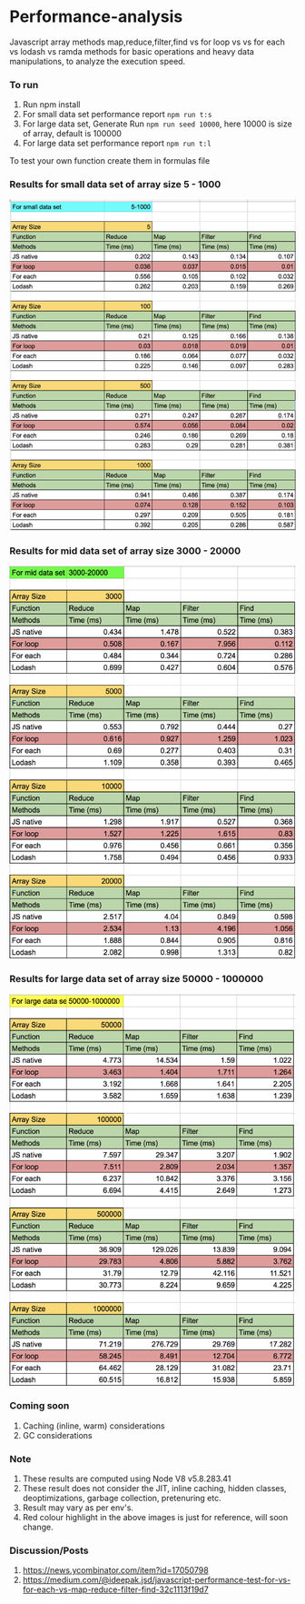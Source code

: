 # Performance-analysis
Javascript array methods map,reduce,filter,find vs for loop vs vs for each vs lodash vs ramda methods for basic operations and heavy data manipulations, to analyze the execution speed.

### To run 
 1. Run npm install
 2. For small data set performance report `npm run t:s`
 3. For large data set, Generate Run `npm run seed 10000`, here 10000 is size of array, default is 100000
 4. For large data set performance report `npm run t:l`

 To test your own function create them in formulas file 
    
### Results for small data set of array size 5 - 1000 
![small_data_set_result](./small_data_set_result.png)

### Results for mid data set of array size 3000 - 20000
![mid_data_set_result](./mid_data_set_result.png)

### Results for large data set of array size 50000 - 1000000
![large_data_set_result](./large_data_set_result.png)

### Coming soon
1. Caching (inline, warm) considerations
2. GC considerations

### Note
1. These results are computed using Node V8 v5.8.283.41
2. These result does not consider the JIT, inline caching, hidden classes, deoptimizations, garbage collection, pretenuring etc.
3. Result may vary as per env's.
4. Red colour highlight in the above images is just for reference, will soon change.

### Discussion/Posts
1. https://news.ycombinator.com/item?id=17050798
2. https://medium.com/@ideepak.jsd/javascript-performance-test-for-vs-for-each-vs-map-reduce-filter-find-32c1113f19d7
